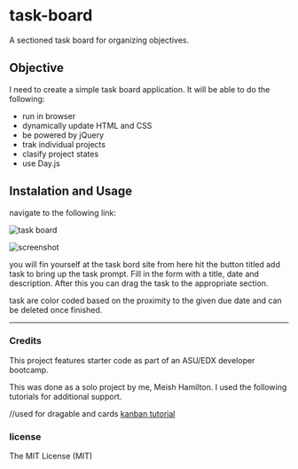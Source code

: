 # task-board

A sectioned task board for organizing objectives.

## Objective

I need to create a simple task board application. It will be able to do the following:

- run in browser
- dynamically update HTML and CSS
- be powered by jQuery
- trak individual projects
- clasify project states
- use Day.js

## Instalation and Usage

navigate to the following link:

![task board](https://morideaux.github.io/task-board/)

![screenshot](task-board/assets/screenshots/image.png)

you will fin yourself at the task bord site from here hit the button titled add task to bring up the task prompt. Fill in the form with a title, date and description. After this you can drag the task to the appropriate section.

task are color coded based on the proximity to the given due date and can be deleted once finished.

---

### Credits

This project features starter code as part of an ASU/EDX developer bootcamp.

This was done as a solo project by me, Meish Hamilton. I used the following tutorials for additional support.

//used for dragable and cards
[kanban tutorial](https://www.youtube.com/watch?v=SJTazZUQVDE)

### license

The MIT License (MIT)
